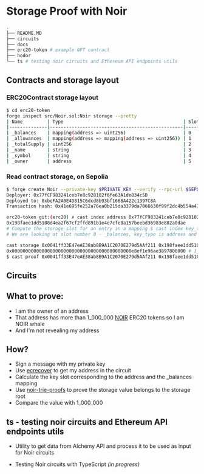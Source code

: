 # Storage Proof with Noir

```bash
.
├── README.MD
├── circuits
├── docs
├── erc20-token # example NFT contract
├── hodor
└── ts # testing noir circuits and Ethereum API endpoints utils
```

## Contracts and storage layout

### ERC20Contract storage layout

```bash
$ cd erc20-token
forge inspect src/Noir.sol:Noir storage --pretty
| Name         | Type                                            | Slot | Offset | Bytes | Contract          |
|--------------|-------------------------------------------------|------|--------|-------|-------------------|
| _balances    | mapping(address => uint256)                     | 0    | 0      | 32    | src/Noir.sol:Noir |
| _allowances  | mapping(address => mapping(address => uint256)) | 1    | 0      | 32    | src/Noir.sol:Noir |
| _totalSupply | uint256                                         | 2    | 0      | 32    | src/Noir.sol:Noir |
| _name        | string                                          | 3    | 0      | 32    | src/Noir.sol:Noir |
| _symbol      | string                                          | 4    | 0      | 32    | src/Noir.sol:Noir |
| _owner       | address                                         | 5    | 0      | 20    | src/Noir.sol:Noir |
```

### Read contract storage, on Sepolia

```bash
$ forge create Noir --private-key $PRIVATE_KEY --verify --rpc-url $SEPOLIA_RPC_URL
Deployer: 0x77fCF983241ceb7e8c928102f6fe63A1de834c5D
Deployed to: 0xbeFA2A0E4D815C6dcd8b93bf1668A422c1397C8A
Transaction hash: 0x41e695fe252a76ea0b215da3379da7066630f99f2dc4b554a41d96565d012a9c
```

```bash
erc20-token git:(erc20) ✗ cast index address 0x77fCF983241ceb7e8c928102f6fe63A1de834c5D 0
0x198faee1dd5108d4ea2f67cf2ffd891b1e4e7cfe8a157beebd36983e882a0dae
# Compute the storage slot for an entry in a mapping $ cast index key_type key slot
# We are looking at slot number 0 - _balances, key_type is address and key is the address 0x77fCF983241ceb7e8c928102f6fe63A1de834c5D
```

```bash
cast storage 0x0041ff33E47eAE38ab8B9A1C2070E279d5AAf211 0x198faee1dd5108d4ea2f67cf2ffd891b1e4e7cfe8a157beebd36983e882a0dae --rpc-url $SEPOLIA_RPC_URL
0x00000000000000000000000000000000000000000000e8ef1e96ae3897800000 # 1_100_000 e18
$ cast proof 0x0041ff33E47eAE38ab8B9A1C2070E279d5AAf211 0x198faee1dd5108d4ea2f67cf2ffd891b1e4e7cfe8a157beebd36983e882a0dae --rpc-url $SEPOLIA_RPC_URL
```

## Circuits

## What to prove:

- I am the owner of an address
- That address has more than 1_000_000 [NOIR](https://sepolia.etherscan.io/address/0x0041ff33e47eae38ab8b9a1c2070e279d5aaf211) ERC20 tokens so I am NOIR whale
- And I'm not revealing my address

## How?

- Sign a message with my private key
- Use [ecrecover](https://github.com/colinnielsen/ecrecover-noir) to get my address in the circuit
- Calculate the key slot corresponding to the address and the \_balances mapping
- Use [noir-trie-proofs](https://github.com/aragonzkresearch/noir-trie-proofs) to prove the storage value belongs to the storage root
- Compare the value with 1_000_000

## ts - testing noir circuits and Ethereum API endpoints utils

- Utility to get data from Alchemy API and process it to be used as input for Noir circuits

- Testing Noir circuits with TypeScript _(in progress)_

